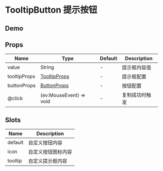 # TooltipButton 提示按钮

## Demo

<demo vue="./demos/tooltip-button.vue" title="TooltipButton" />

## Props

| Name         | Type                                                                                 | Default | Description    |
| ------------ | ------------------------------------------------------------------------------------ | ------- | -------------- |
| value        | String                                                                               | -       | 提示框内容值   |
| tooltipProps | [TooltipProps](https://www.naiveui.com/zh-CN/light/components/tooltip#Tooltip-Props) | -       | 提示框配置     |
| buttonProps  | [ButtonProps](https://www.naiveui.com/zh-CN/light/components/button#Button-Props)    | -       | 按钮配置       |
| @click       | (ev:MouseEvent) => void                                                              | -       | 复制成功时触发 |

## Slots

| Name    | Description        |
| ------- | ------------------ |
| default | 自定义按钮内容     |
| icon    | 自定义按钮图标内容 |
| tooltip | 自定义提示框内容   |
